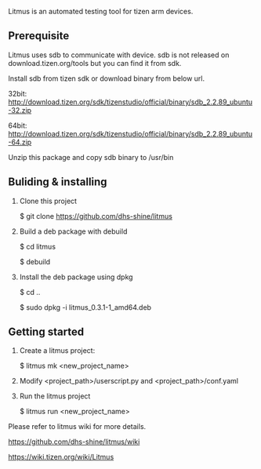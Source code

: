 Litmus is an automated testing tool for tizen arm devices.


Prerequisite
---------------------

Litmus uses sdb to communicate with device.
sdb is not released on download.tizen.org/tools but you can find it from sdk.

Install sdb from tizen sdk or download binary from below url.

32bit:
http://download.tizen.org/sdk/tizenstudio/official/binary/sdb_2.2.89_ubuntu-32.zip

64bit:
http://download.tizen.org/sdk/tizenstudio/official/binary/sdb_2.2.89_ubuntu-64.zip

Unzip this package and copy sdb binary to /usr/bin


Buliding & installing
---------------------

1. Clone this project

   $ git clone https://github.com/dhs-shine/litmus
   
1. Build a deb package with debuild

   $ cd litmus
   
   $ debuild

2. Install the deb package using dpkg

   $ cd ..
   
   $ sudo dpkg -i litmus_0.3.1-1_amd64.deb


Getting started
---------------

1. Create a litmus project:

   $ litmus mk <new_project_name>

2. Modify <project_path>/userscript.py and <project_path>/conf.yaml

3. Run the litmus project

   $ litmus run <new_project_name>


Please refer to litmus wiki for more details.


https://github.com/dhs-shine/litmus/wiki

https://wiki.tizen.org/wiki/Litmus
